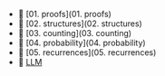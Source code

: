 * 📂 [01. proofs](01. proofs)
* 📂 [02. structures](02. structures)
* 📂 [03. counting](03. counting)
* 📂 [04. probability](04. probability)
* 📂 [05. recurrences](05. recurrences)
* 📄 [LLM](LLM.pdf)
